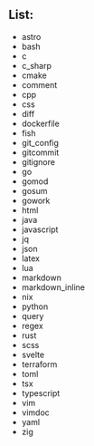 ## List:
- astro
- bash
- c
- c_sharp
- cmake
- comment
- cpp
- css
- diff
- dockerfile
- fish
- git_config
- gitcommit
- gitignore
- go
- gomod
- gosum
- gowork
- html
- java
- javascript
- jq
- json
- latex
- lua
- markdown
- markdown_inline
- nix
- python
- query
- regex
- rust
- scss
- svelte
- terraform
- toml
- tsx
- typescript
- vim
- vimdoc
- yaml
- zig
